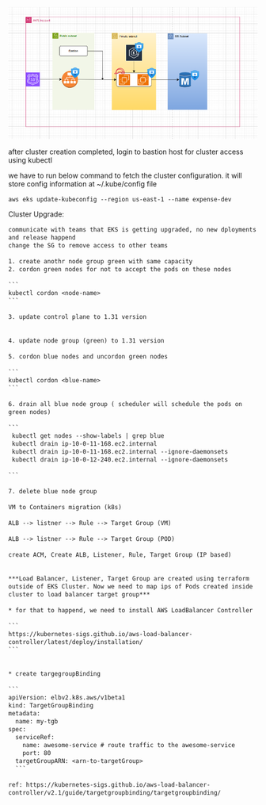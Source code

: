 
![alt text](image.png)



after cluster creation completed, login to bastion host for cluster access using kubectl

we have to run below command to fetch the cluster configuration. it will store config information at ~/.kube/config file

```
aws eks update-kubeconfig --region us-east-1 --name expense-dev
```



Cluster Upgrade:
``````````
communicate with teams that EKS is getting upgraded, no new dployments and release happend
change the SG to remove access to other teams

1. create anothr node group green with same capacity
2. cordon green nodes for not to accept the pods on these nodes

```
kubectl cordon <node-name>
```

3. update control plane to 1.31 version 


4. update node group (green) to 1.31 version

5. cordon blue nodes and uncordon green nodes 

```
kubectl cordon <blue-name>
```

6. drain all blue node group ( scheduler will schedule the pods on green nodes)

```
 kubectl get nodes --show-labels | grep blue
 kubectl drain ip-10-0-11-168.ec2.internal
 kubectl drain ip-10-0-11-168.ec2.internal --ignore-daemonsets
 kubectl drain ip-10-0-12-240.ec2.internal --ignore-daemonsets

```

7. delete blue node group

VM to Containers migration (k8s)

ALB --> listner --> Rule --> Target Group (VM)

ALB --> listner --> Rule --> Target Group (POD)

create ACM, Create ALB, Listener, Rule, Target Group (IP based)


***Load Balancer, Listener, Target Group are created using terraform outside of EKS Cluster. Now we need to map ips of Pods created inside cluster to load balancer target group***

* for that to happend, we need to install AWS LoadBalancer Controller

```
https://kubernetes-sigs.github.io/aws-load-balancer-controller/latest/deploy/installation/
```


* create targegroupBinding

```
apiVersion: elbv2.k8s.aws/v1beta1
kind: TargetGroupBinding
metadata:
  name: my-tgb
spec:
  serviceRef:
    name: awesome-service # route traffic to the awesome-service
    port: 80
  targetGroupARN: <arn-to-targetGroup>
  ```

ref: https://kubernetes-sigs.github.io/aws-load-balancer-controller/v2.1/guide/targetgroupbinding/targetgroupbinding/